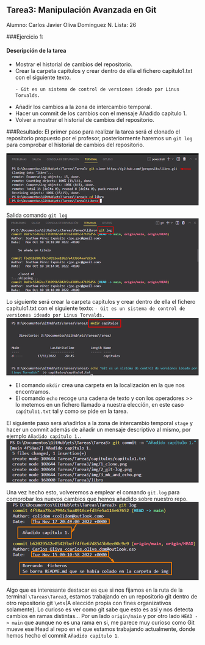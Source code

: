 ## Tarea3: Manipulación Avanzada en Git
Alumno: Carlos Javier Oliva Domínguez
N. Lista: 26

###Ejercicio 1:
#### Descripción de la tarea
- Mostrar el historial de cambios del repositorio.
- Crear la carpeta capítulos y crear dentro de ella el fichero capitulo1.txt con el siguiente texto.
    ```
    - Git es un sistema de control de versiones ideado por Linus Torvalds.
    ```
- Añadir los cambios a la zona de intercambio temporal.
- Hacer un commit de los cambios con el mensaje Añadido capítulo 1.
- Volver a mostrar el historial de cambios del repositorio.

###Resultado:
El primer paso para realizar la tarea será el clonado el repositorio propuesto por el profesor, posteriormente haremos un `git log` para comprobar el historial de cambios del repositorio.

![img](img/1_clone.png)

Salida comando `git log`
![img](img/2_git-log.png)

Lo siguiente será crear la carpeta capítulos y crear dentro de ella el fichero capitulo1.txt con el siguiente texto:
    ```
    - Git es un sistema de control de versiones ideado por Linus Torvalds.
    ```
![img](img/3_mk_and_echo.png)
- El comando `mkdir` crea una carpeta en la localización en la que nos encontramos.
- El comando `echo` recoge una cadena de texto y con los operadores >> lo metemos en un fichero llamado a nuestra elección, en este caso `capítulo1.txt` tal y como se pide en la tarea.

El siguiente paso será añadirlos a la zona de intercambio temporal `stage` y hacer un commit además de añadir un mensaje descriptivo al mismo, por ejemplo `Añadido capítulo 1.`.
![img](img/4_commit.png)

Una vez hecho esto, volveremos a emplear el comando `git.log` para comprobar los nuevos cambios que hemos añadido sobre nuestro repo.
![img](img/5_git_log.png)


Algo que es interesante destacar es que si nos fijamos en la ruta de la terminal `\Tareas\Tarea3`, estamos trabajando en un repositorio git dentro de otro repositorio git `\ets`(A elección propia con fines organizativos solamente). Lo curioso es ver como git sabe que esto es así y nos detecta cambios en ramas distintas...
Por un lado `origin/main` y por otro lado `HEAD -> main` que aunque no es una rama en si, me parece muy curioso como Git mueve ese Head al repo en el que estamos trabajando actualmente, donde hemos hecho el commit `Añadido capítulo 1`.

